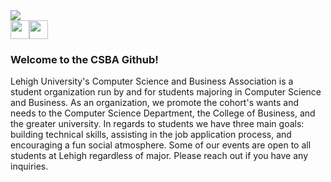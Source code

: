 <img src="https://i.imgur.com/mNpRKxD.png"/>
<div><a href="https://www.instagram.com/lehighcsb/"><img style="background-color: white;" src="https://i.imgur.com/FuqE2WG.png" height="30px"/></a><a href="https://www.linkedin.com/groups/4481359/"><img src="https://upload.wikimedia.org/wikipedia/commons/thumb/c/ca/LinkedIn_logo_initials.png/768px-LinkedIn_logo_initials.png" height="30px"/></a></div>
<div>
  <h3>Welcome to the CSBA Github!</h3>
  <p> Lehigh University's Computer Science and Business Association is a student organization run by and for students majoring in Computer Science and Business. As an organization, we promote the cohort's wants and needs to the Computer Science Department, the College of Business, and the greater university. In regards to students we have three main goals: building technical skills, assisting in the job application process, and encouraging a fun social atmosphere. Some of our events are open to all students at Lehigh regardless of major. Please reach out if you have any inquiries. </p>
</div>
